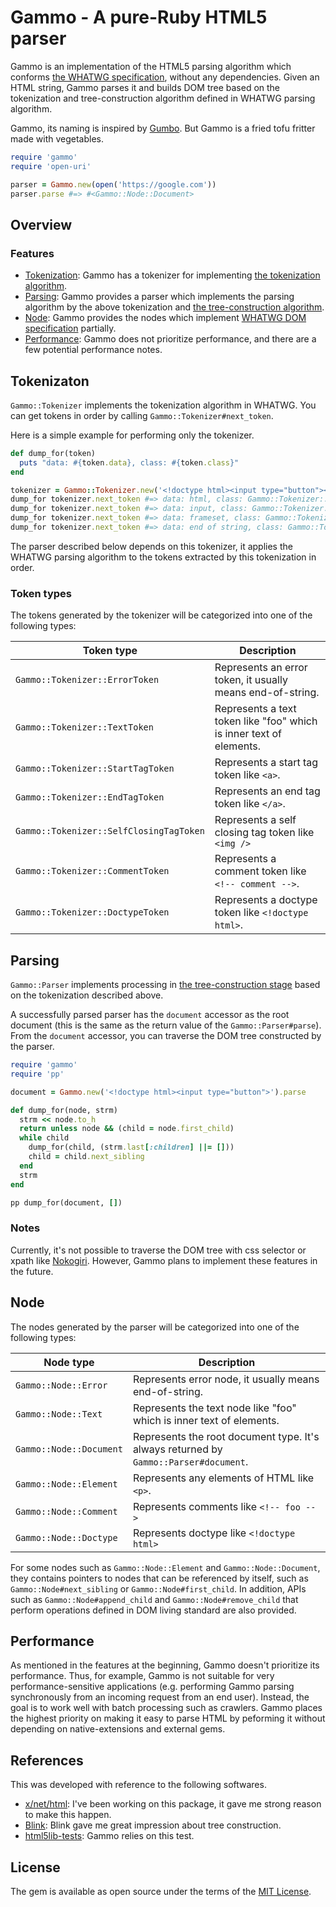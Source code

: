 # Gammo - A pure-Ruby HTML5 parser

Gammo is an implementation of the HTML5 parsing algorithm which conforms [the WHATWG specification](https://html.spec.whatwg.org/multipage/parsing.html), without any dependencies. Given an HTML string, Gammo parses it and builds DOM tree based on the tokenization and tree-construction algorithm defined in WHATWG parsing algorithm.

Gammo, its naming is inspired by [Gumbo](https://github.com/google/gumbo-parser). But Gammo is a fried tofu fritter made with vegetables.

```ruby
require 'gammo'
require 'open-uri'

parser = Gammo.new(open('https://google.com'))
parser.parse #=> #<Gammo::Node::Document>
```

## Overview

### Features

- [Tokenization](#tokenization): Gammo has a tokenizer for implementing [the tokenization algorithm](https://html.spec.whatwg.org/multipage/parsing.html#tokenization).
- [Parsing](#parsing): Gammo provides a parser which implements the parsing algorithm by the above tokenization and [the tree-construction algorithm](https://html.spec.whatwg.org/multipage/parsing.html#tree-construction).
- [Node](#node): Gammo provides the nodes which implement [WHATWG DOM specification](https://dom.spec.whatwg.org/) partially.
- [Performance](#performance): Gammo does not prioritize performance, and there are a few potential performance notes.

## Tokenizaton

`Gammo::Tokenizer` implements the tokenization algorithm in WHATWG. You can get tokens in order by calling `Gammo::Tokenizer#next_token`.

Here is a simple example for performing only the tokenizer.

```ruby
def dump_for(token)
  puts "data: #{token.data}, class: #{token.class}"
end

tokenizer = Gammo::Tokenizer.new('<!doctype html><input type="button"><frameset>')
dump_for tokenizer.next_token #=> data: html, class: Gammo::Tokenizer::DoctypeToken
dump_for tokenizer.next_token #=> data: input, class: Gammo::Tokenizer::StartTagToken
dump_for tokenizer.next_token #=> data: frameset, class: Gammo::Tokenizer::StartTagToken
dump_for tokenizer.next_token #=> data: end of string, class: Gammo::Tokenizer::ErrorToken
```

The parser described below depends on this tokenizer, it applies the WHATWG parsing algorithm to the tokens extracted by this tokenization in order.

### Token types

The tokens generated by the tokenizer will be categorized into one of the following types:

<table>
  <thead>
    <tr>
      <th>Token type</th>
      <th>Description</th>
    </tr>
  </thead>
  <tbody>
    <tr>
      <td><code>Gammo::Tokenizer::ErrorToken</code></td>
      <td>Represents an error token, it usually means end-of-string.</td>
    </tr>
    <tr>
      <td><code>Gammo::Tokenizer::TextToken</code></td>
      <td>Represents a text token like "foo" which is inner text of elements.</td>
    </tr>
    <tr>
      <td><code>Gammo::Tokenizer::StartTagToken</code></td>
      <td>Represents a start tag token like <code>&lt;a&gt;</code>.</td>
    </tr>
    <tr>
      <td><code>Gammo::Tokenizer::EndTagToken</code></td>
      <td>Represents an end tag token like <code>&lt;/a&gt;</code>.</td>
    </tr>
    <tr>
      <td><code>Gammo::Tokenizer::SelfClosingTagToken</code></td>
      <td>Represents a self closing tag token like <code>&lt;img /&gt;</code></td>
    </tr>
    <tr>
      <td><code>Gammo::Tokenizer::CommentToken</code></td>
      <td>Represents a comment token like <code>&lt;!-- comment --&gt;</code>.</td>
    </tr>
    <tr>
      <td><code>Gammo::Tokenizer::DoctypeToken</code></td>
      <td>Represents a doctype token like <code>&lt;!doctype html&gt;</code>.</td>
    </tr>
  </tbody>
</table>

## Parsing

`Gammo::Parser` implements processing in [the tree-construction stage](https://html.spec.whatwg.org/multipage/parsing.html#tree-construction) based on the tokenization described above.

A successfully parsed parser has the `document` accessor as the root document (this is the same as the return value of the `Gammo::Parser#parse`). From the `document` accessor, you can traverse the DOM tree constructed by the parser.

```ruby
require 'gammo'
require 'pp'

document = Gammo.new('<!doctype html><input type="button">').parse

def dump_for(node, strm)
  strm << node.to_h
  return unless node && (child = node.first_child)
  while child
    dump_for(child, (strm.last[:children] ||= []))
    child = child.next_sibling
  end
  strm
end

pp dump_for(document, [])
```

### Notes

Currently, it's not possible to traverse the DOM tree with css selector or xpath like [Nokogiri](https://nokogiri.org/).
However, Gammo plans to implement these features in the future.

## Node

The nodes generated by the parser will be categorized into one of the following types:

<table>
  <thead>
    <tr>
      <th>Node type</th>
      <th>Description</th>
    </tr>
  </thead>
  <tbody>
    <tr>
      <td><code>Gammo::Node::Error</code></td>
      <td>Represents error node, it usually means end-of-string.</td>
    </tr>
    <tr>
      <td><code>Gammo::Node::Text</code></td>
      <td>Represents the text node like "foo" which is inner text of elements.</td>
    </tr>
    <tr>
      <td><code>Gammo::Node::Document</code></td>
      <td>Represents the root document type. It's always returned by <code>Gammo::Parser#document</code>.</td>
    </tr>
    <tr>
      <td><code>Gammo::Node::Element</code></td>
      <td>Represents any elements of HTML like <code>&lt;p&gt;</code>.</td>
    </tr>
    <tr>
      <td><code>Gammo::Node::Comment</code></td>
      <td>Represents comments like <code>&lt;!-- foo --&gt;</code></td>
    </tr>
    <tr>
      <td><code>Gammo::Node::Doctype</code></td>
      <td>Represents doctype like <code>&lt;!doctype html&gt;</code></td>
    </tr>
  </tbody>
</table>

For some nodes such as `Gammo::Node::Element` and `Gammo::Node::Document`, they contains pointers to nodes that can be referenced by itself, such as `Gammo::Node#next_sibling` or `Gammo::Node#first_child`. In addition, APIs such as `Gammo::Node#append_child` and `Gammo::Node#remove_child` that perform operations defined in DOM living standard are also provided.

## Performance

As mentioned in the features at the beginning, Gammo doesn't prioritize its performance.
Thus, for example, Gammo is not suitable for very performance-sensitive applications (e.g. performing Gammo parsing synchronously from an incoming request from an end user).
Instead, the goal is to work well with batch processing such as crawlers.
Gammo places the highest priority on making it easy to parse HTML by peforming it without depending on native-extensions and external gems.

## References

This was developed with reference to the following softwares.

- [x/net/html](https://godoc.org/golang.org/x/net/html): I've been working on this package, it gave me strong reason to make this happen.
- [Blink](https://www.chromium.org/blink): Blink gave me great impression about tree construction.
- [html5lib-tests](https://github.com/html5lib/html5lib-tests): Gammo relies on this test.

## License

The gem is available as open source under the terms of the [MIT License](https://opensource.org/licenses/MIT).
